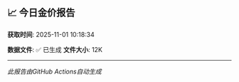 ## 📈 今日金价报告

**获取时间**: 2025-11-01 10:18:34

**数据文件**: ✅ 已生成
**文件大小**: 12K

---
*此报告由GitHub Actions自动生成*
